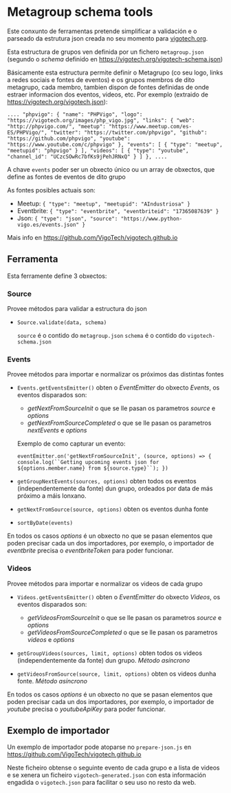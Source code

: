 # Metagroup schema tools

Este conxunto de ferramentas pretende simplificar a validación e o parseado da estrutura json creada no seu momento para [vigotech.org](https://vigotech.org).

Esta estructura de grupos ven definida por un fichero `metagroup.json` (segundo o _schema_ definido en https://vigotech.org/vigotech-schema.json)

Básicamente esta estructura permite definir o Metagrupo (co seu logo, links a redes sociais e fontes de eventos) e os grupos membros de dito metagrupo, cada membro, tambien dispon de fontes definidas de onde estraer informacion dos eventos, videos, etc. Por exemplo (extraido de https://vigotech.org/vigotech.json):

`
....
"phpvigo": {
  "name": "PHPVigo",
  "logo": "https://vigotech.org/images/php_vigo.jpg",
  "links": {
    "web": "http://phpvigo.com/",
    "meetup": "https://www.meetup.com/es-ES/PHPVigo/",
    "twitter": "https://twitter.com/phpvigo",
    "github": "https://github.com/phpvigo",
    "youtube": "https://www.youtube.com/c/phpvigo"
  },
  "events": [
    {
      "type": "meetup",
      "meetupid": "phpvigo"
    }
  ],
  "videos": [
    {
      "type": "youtube",
      "channel_id": "UCzcSOwRc7bfKs9jPehJRNxQ"
    }
  ]
},
....
`

A chave `events` poder ser un obxecto único ou un array de obxectos, que define as fontes de eventos de dito grupo

As fontes posibles actuais son:
* Meetup: 
  `
  {
    "type": "meetup",
    "meetupid": "AIndustriosa"
  }
  `
* Eventbrite: 
  `
  {
    "type": "eventbrite",
    "eventbriteid": "17365087639"
  }
  `
* Json: 
  `
  {
    "type": "json",
    "source": "https://www.python-vigo.es/events.json"
  }
  `
  
Mais info en https://github.com/VigoTech/vigotech.github.io

## Ferramenta

Esta ferramente define 3 obxectos:

### Source
Provee métodos para validar a estructura do json

  * `Source.validate(data, schema)`
  
    `source` é o contido do `metagroup.json`
    `schema` é o contido do `vigotech-schema.json`
  
### Events
Provee métodos para importar e normalizar os próximos das distintas fontes

  * `Events.getEventsEmitter()` obten o _EventEmitter_ do obxecto _Events_, os eventos disparados son:
    
    * _getNextFromSourceInit_ o que se lle pasan os parametros _source_ e _options_
    * _getNextFromSourceCompleted_ o que se lle pasan os parametros _nextEvents_ e _options_
    
    Exemplo de como capturar un evento:
    
    `eventEmitter.on('getNextFromSourceInit', (source, options) => {
        console.log(``Getting upcoming events json for ${options.member.name} from ${source.type}``);
      })
    ` 
  * `getGroupNextEvents(sources, options)` obten todos os eventos (independentemente da fonte) dun grupo, ordeados por data de más próximo a máis lonxano. 
  
  * `getNextFromSource(source, options)` obten os eventos dunha fonte
  
  * `sortByDate(events)`
  
  En todos os casos _options_ é un obxecto no que se pasan elementos que poden precisar cada un dos importadores, por exemplo, o importador de *eventbrite* precisa o _eventbriteToken_ para poder funcionar.
  
  
### Videos
  Provee métodos para importar e normalizar os videos de cada grupo
  
  * `Videos.getEventsEmitter()` obten o _EventEmitter_ do obxecto _Videos_, os eventos disparados son:
        
    * _getVideosFromSourceInit_ o que se lle pasan os parametros _source_ e _options_
    * _getVideosFromSourceCompleted_ o que se lle pasan os parametros _videos_ e _options_
   
  * `getGroupVideos(sources, limit, options)` obten todos os videos (independentemente da fonte) dun grupo. *Método asíncrono*
  
  * `getVideosFromSource(source, limit, options)` obten os videos dunha fonte. *Método asíncrono*
        
      
  En todos os casos _options_ é un obxecto no que se pasan elementos que poden precisar cada un dos importadores, por exemplo, o importador de *youtube* precisa o _youtubeApiKey_ para poder funcionar.
  
  
## Exemplo de importador

  Un exemplo de importador pode atoparse no `prepare-json.js` en https://github.com/VigoTech/vigotech.github.io
  
  Neste ficheiro obtense o seguinte evento de cada grupo e a lista de videos e se xenera un ficheiro `vigotech-generated.json` con esta información engadida o `vigotech.json` para facilitar o seu uso no resto da web.
  
